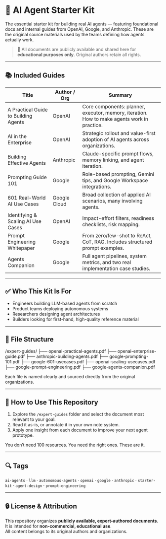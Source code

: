 # 🧠 AI Agent Starter Kit

The essential starter kit for building real AI agents — featuring foundational docs and internal guides from OpenAI, Google, and Anthropic. These are the original source materials used by the teams defining how agents actually work.

> 📎 All documents are publicly available and shared here for **educational purposes only**. Original authors retain all rights.

---

## 📚 Included Guides

| Title                                           | Author / Org         | Summary |
|------------------------------------------------|-----------------------|---------|
| A Practical Guide to Building Agents           | OpenAI               | Core components: planner, executor, memory, iteration. How to make agents work in practice. |
| AI in the Enterprise                           | OpenAI               | Strategic rollout and value-first adoption of AI agents across organizations. |
| Building Effective Agents                      | Anthropic            | Claude-specific prompt flows, memory linking, and agent iteration. |
| Prompting Guide 101                            | Google               | Role-based prompting, Gemini tips, and Google Workspace integrations. |
| 601 Real-World AI Use Cases                    | Google Cloud         | Broad collection of applied AI scenarios, many involving agents. |
| Identifying & Scaling AI Use Cases             | OpenAI               | Impact-effort filters, readiness checklists, risk mapping. |
| Prompt Engineering Whitepaper                  | Google               | From zero/few-shot to ReAct, CoT, RAG. Includes structured prompt examples. |
| Agents Companion                               | Google               | Full agent pipelines, system metrics, and two real implementation case studies. |

---

## ✅ Who This Kit Is For

- Engineers building LLM-based agents from scratch  
- Product teams deploying autonomous systems  
- Researchers designing agent architectures  
- Builders looking for first-hand, high-quality reference material

---

## 📂 File Structure

/expert-guides/
├── openai-practical-agents.pdf
├── openai-enterprise-guide.pdf
├── anthropic-building-agents.pdf
├── google-prompting-101.pdf
├── google-601-usecases.pdf
├── openai-scaling-usecases.pdf
├── google-prompt-engineering.pdf
├── google-agents-companion.pdf


Each file is named clearly and sourced directly from the original organizations.

---

## 🧭 How to Use This Repository

1. Explore the `/expert-guides` folder and select the document most relevant to your goal.
2. Read it as-is, or annotate it in your own note system.
3. Apply one insight from each document to improve your next agent prototype.

You don’t need 100 resources. You need the right ones. These are it.

---

## 🔍 Tags

`ai-agents` · `llm` · `autonomous-agents` · `openai` · `google` · `anthropic` · `starter-kit` · `agent-design` · `prompt-engineering`

---

## 🔒 License & Attribution

This repository organizes **publicly available, expert-authored documents**.  
It is intended for **non-commercial, educational use**.  
All content belongs to its original authors and organizations.


